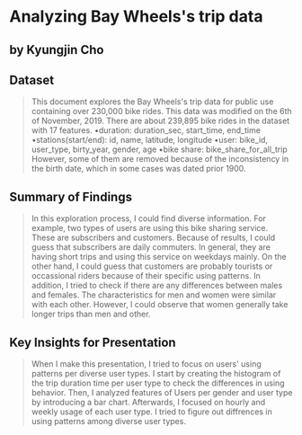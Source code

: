 # Analyzing Bay Wheels's trip data
## by Kyungjin Cho


## Dataset

> This document explores the Bay Wheels's trip data for public use containing over 230,000 bike rides. This data was modified on the 6th of November, 2019. There are about 239,895 bike rides in the dataset with 17 features. 
•duration: duration_sec, start_time, end_time 
•stations(start/end): id, name, latitude, longitude 
•user: bike_id, user_type, birty_year, gender, age 
•bike share: bike_share_for_all_trip
However, some of them are removed because of the inconsistency in the birth date, which in some cases was dated prior 1900.


## Summary of Findings

> In this exploration process, I could find diverse information. For example, two types of users are using this bike sharing service. These are subscribers and customers. Because of results, I could guess that subscribers are daily commuters. In general, they are having short trips and using this service on weekdays mainly. On the other hand, I could guess that customers are probably tourists or occassional riders because of their specific using patterns. In addition, I tried to check if there are any differences between males and females. The characteristics for men and women were similar with each other. However, I could observe that women generally take longer trips than men and other.


## Key Insights for Presentation

> When I make this presentation, I tried to focus on users' using patterns per diverse user types. I start by creating the histogram of the trip duration time per user type to check the differences in using behavior. Then, I analyzed features of Users per gender and user type by introducing a bar chart. Afterwards, I focused on hourly and weekly usage of each user type. I tried to figure out diffrences in using patterns among diverse user types.

